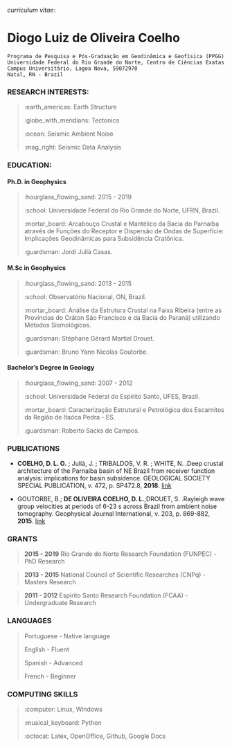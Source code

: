 _curriculum vitae_:

# Diogo Luiz de Oliveira Coelho
```
Programa de Pesquisa e Pós-Graduação em Geodinâmica e Geofísica (PPGG)
Universidade Federal do Rio Grande do Norte, Centro de Ciências Exatas
Campus Universitário, Lagoa Nova, 59072970
Natal, RN - Brazil
```


### RESEARCH INTERESTS:  

> <p> :earth_americas: Earth Structure </p>
> <p> :globe_with_meridians: Tectonics </p>
> <p> :ocean: Seismic Ambient Noise </p>
> <p> :mag_right: Seismic Data Analysis </p>


### EDUCATION:

#### Ph.D. in Geophysics 

> <p> :hourglass_flowing_sand: 2015 - 2019</p>
> <p> :school: Universidade Federal do Rio Grande do Norte, UFRN, Brazil.</p>
> <p> :mortar_board: Arcabouço Crustal e Mantélico da Bacia do Parnaíba através de Funções do Receptor e Dispersão de Ondas de Superfície: Implicações Geodinâmicas para Subsidência Cratônica.</p>
> <p> :guardsman: Jordi Julià Casas.</p>

#### M.Sc in Geophysics

> <p> :hourglass_flowing_sand: 2013 - 2015</p>
> <p> :school: Observatório Nacional, ON, Brazil.</p>
> <p> :mortar_board: Análise da Estrutura Crustal na Faixa Ribeira (entre as Províncias do Cráton São Francisco e da Bacia do Paraná) utilizando Métodos Sismológicos.</p>
> <p> :guardsman: Stéphane Gérard Martial Drouet.</p>
> <p> :guardsman: Bruno Yann Nicolas Goutorbe.</p>

#### Bachelor’s Degree in Geology

> <p>:hourglass_flowing_sand: 2007 - 2012 </p>
> <p> :school: Universidade Federal do Espírito Santo, UFES, Brazil.</p>
> <p> :mortar_board: Caracterização Estrutural e Petrológica dos Escarnitos da Região de Itaóca Pedra - ES.</p>
> <p> :guardsman: Roberto Sacks de Campos.</p>


### PUBLICATIONS

- **COELHO, D. L. O.** ; Julià, J. ; TRIBALDOS, V. R. ; WHITE, N. .Deep crustal architecture of the Parnaíba basin of NE Brazil from receiver function analysis: implications for basin subsidence. GEOLOGICAL SOCIETY SPECIAL PUBLICATION, v. 472, p. SP472.8, **2018**. [link](https://sp.lyellcollection.org/content/specpubgsl/early/2018/05/15/SP472.8.full.pdf)

- GOUTORBE, B.; **DE OLIVEIRA COELHO, D. L.**;DROUET, S. .Rayleigh wave group velocities at periods of 6-23 s across Brazil from ambient noise tomography. Geophysical Journal International, v. 203, p. 869-882, **2015**. [link](https://academic.oup.com/gji/article-pdf/203/2/869/5872301/ggv343.pdf)


### GRANTS

> **2015 - 2019** Rio Grande do Norte Research Foundation (FUNPEC) - PhD Research

> **2013 - 2015** National Council of Scientific Researches (CNPq) - Masters Research

> **2011 - 2012** Espírito Santo Research Foundation (FCAA) - Undergraduate Research


### LANGUAGES

> <p> Portuguese - Native language </p>
> <p> English - Fluent </p>
> <p> Spanish - Advanced </p>
> <p> French - Beginner </p>
  

### COMPUTING SKILLS

> <p> :computer: Linux, Windows </p>
> <p> :musical_keyboard: Python </p>
> <p> :octocat:  Latex, OpenOffice, Github, Google Docs </p>
